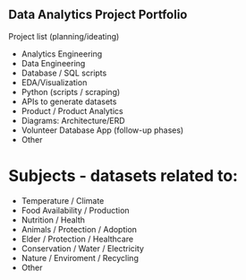 ## Data Analytics Project Portfolio

Project list (planning/ideating)
- Analytics Engineering
- Data Engineering
- Database / SQL scripts
- EDA/Visualization
- Python (scripts / scraping)
- APIs to generate datasets  
- Product / Product Analytics
- Diagrams: Architecture/ERD
- Volunteer Database App (follow-up phases)
- Other


# Subjects - datasets related to:
- Temperature / Climate
- Food Availability / Production
- Nutrition / Health
- Animals / Protection / Adoption
- Elder / Protection / Healthcare
- Conservation / Water / Electricity
- Nature / Enviroment / Recycling
- Other



<!--
### Introduction
Use this template to create a portfolio quicky. 

### Installation

See full step by step tutorial [on Medium](https://medium.com/@evanca/set-up-your-portfolio-website-in-less-than-10-minutes-with-github-pages-d0efa8ff56fd).
___

You can use the editor on GitHub to maintain, edit, and preview the content for your website in Markdown files.

Whenever you commit to this repository, GitHub Pages will run [Jekyll](https://jekyllrb.com/) to rebuild the pages in your site, from the content in your Markdown files.

### Markdown

Markdown is a lightweight and easy-to-use syntax for styling your writing. It includes conventions for

```markdown
Syntax highlighted code block

# Header 1
## Header 2
### Header 3

- Bulleted
- List

1. Numbered
2. List

**Bold** and _Italic_ and `Code` text

[Link](url) and ![Image](src)
```

For more details see [GitHub Flavored Markdown](https://guides.github.com/features/mastering-markdown/).
-->
